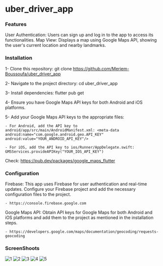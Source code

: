 # uber_driver_app

### Features
User Authentication: Users can sign up and log in to the app to access its functionalities.
Map View: Displays a map using Google Maps API, showing the user's current location and nearby landmarks.

### Installation

1- Clone this repository: git clone https://github.com/Meriem-Boussoufa/uber_driver_app

2- Navigate to the project directory: cd uber_driver_app

3- Install dependencies: flutter pub get

4- Ensure you have Google Maps API keys for both Android and iOS platforms.

5- Add your Google Maps API keys to the appropriate files:

    - For Android, add the API key to android/app/src/main/AndroidManifest.xml: <meta-data android:name="com.google.android.geo.API_KEY" android:value="YOUR_ANDROID_API_KEY"/>
    
    - For iOS, add the API key to ios/Runner/AppDelegate.swift: GMSServices.provideAPIKey("YOUR_IOS_API_KEY")
    
Check: https://pub.dev/packages/google_maps_flutter

### Configuration

Firebase: This app uses Firebase for user authentication and real-time updates. Configure your Firebase project and add the necessary configuration files to the project.

    - https://console.firebase.google.com
    
Google Maps API: Obtain API keys for Google Maps for both Android and iOS platforms and add them to the project as mentioned in the installation steps.

    - https://developers.google.com/maps/documentation/geocoding/requests-geocoding

### ScreenShoots

![1](https://github.com/Meriem-Boussoufa/uber_driver_app/assets/93092761/fcfdaa33-aa37-4782-9055-fa2c23e2d293)
![2](https://github.com/Meriem-Boussoufa/uber_driver_app/assets/93092761/11d2ea2a-6d6a-43a1-860d-3ed5dc7fa9e7)
![3](https://github.com/Meriem-Boussoufa/uber_driver_app/assets/93092761/3c4761f7-7583-4162-9479-0c3974bbb07e)
![4](https://github.com/Meriem-Boussoufa/uber_driver_app/assets/93092761/4e301364-a4db-4870-84a9-ef94f75cefe9)
![5](https://github.com/Meriem-Boussoufa/uber_driver_app/assets/93092761/ca202e99-5399-4e33-baa2-e7243642743d)
